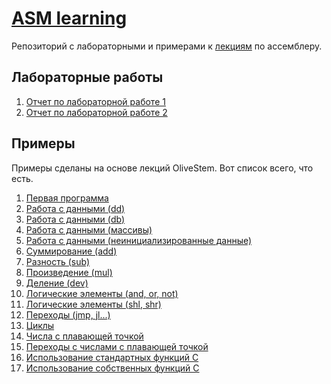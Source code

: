 # [ASM learning](https://github.com/pluttan/asmlearning)
Репозиторий с лабораторными и примерами к [лекциям](https://www.youtube.com/playlist?list=PL2EF13wm-hWCoj6tUBGUmrkJmH1972dBB) по ассемблеру.

## Лабораторные работы

01. [Отчет по лабораторной работе 1](https://github.com/pluttan/asmlearning/blob/master/lab1/lab1.pdf)
02. [Отчет по лабораторной работе 2](https://github.com/pluttan/asmlearning/blob/master/lab2/lab2.pdf)

## Примеры
Примеры сделаны на основе лекций OliveStem. Вот список всего, что есть.

01. [Первая программа](https://github.com/pluttan/asmlearning/blob/master/test/01.first/first.asm)
02. [Работа с данными (dd)](https://github.com/pluttan/asmlearning/blob/master/test/02.data/data.asm)
03. [Работа с данными (db)](https://github.com/pluttan/asmlearning/blob/master/test/03.data2/data2.asm)
04. [Работа с данными (массивы)](https://github.com/pluttan/asmlearning/blob/master/test/04.data3/data3.asm)
05. [Работа с данными (неинициализированные данные)](https://github.com/pluttan/asmlearning/blob/master/test/05.unit/unit.asm)
06. [Суммирование (add)](https://github.com/pluttan/asmlearning/blob/master/test/06.sum/sum.asm)
07. [Разность (sub)](https://github.com/pluttan/asmlearning/blob/master/test/07.substract/substract.asm)
08. [Произведение (mul)](https://github.com/pluttan/asmlearning/blob/master/test/08.multiply/multiply.asm)
09. [Деление (dev)](https://github.com/pluttan/asmlearning/blob/master/test/09.devide/devide.asm)
10. [Логические элементы (and, or, not)](https://github.com/pluttan/asmlearning/blob/master/test/10.logic/logic.asm)
11. [Логические элементы (shl, shr)](https://github.com/pluttan/asmlearning/blob/master/test/11.shifts/shifts.asm)
12. [Переходы (jmp, jl...)](https://github.com/pluttan/asmlearning/blob/master/test/12.jumps/jumps.asm)
13. [Циклы ](https://github.com/pluttan/asmlearning/blob/master/test/13.loop/loop.asm)
14. [Числа с плавающей точкой](https://github.com/pluttan/asmlearning/blob/master/test/14.float/float.asm)
15. [Переходы с числами с плавающей точкой](https://github.com/pluttan/asmlearning/blob/master/test/15.floatCmp/floatCmp.asm)
16. [Использование стандартных функций С](https://github.com/pluttan/asmlearning/blob/master/test/16.cfunc/cfunc.asm)
17. [Использование собственных функций С](https://github.com/pluttan/asmlearning/blob/master/test/17.cfunc2/cfunc2.asm)
